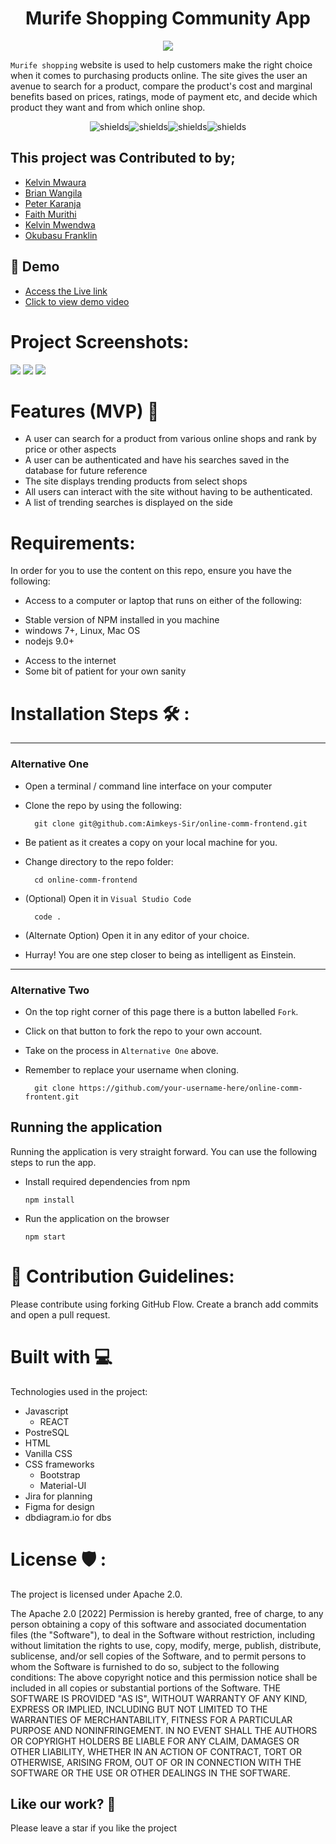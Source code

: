 # <h1 align="center">Murife Shopping Community App</h1>

<p align="center"><img src="./public/images/logo192.png"></p>

``Murife shopping`` website is used to help customers make the right choice when it comes to purchasing products online. The site gives the user an avenue to search for a product, compare the product's cost and marginal benefits based on prices, ratings, mode of payment etc, and decide which product they want and from which online shop.

<p align="center"><img src="https://img.shields.io/github/issues/Aimkeys-Sir/online-comm-frontend" alt="shields"><img src="https://img.shields.io/github/forks/Aimkeys-Sir/online-comm-frontend" alt="shields"><img src="https://img.shields.io/github/stars/Aimkeys-Sir/online-comm-frontend" alt="shields"><img src="https://img.shields.io/github/license/Aimkeys-Sir/online-comm-frontend" alt="shields"></p>

<h2>This project was Contributed to by;</h2>

* [Kelvin Mwaura](https://github.com/Aimkeys-Sir)
* [Brian Wangila](https://github.com/BrianWangila)
* [Peter Karanja](https://github.com/JAJAKIM22)
* [Faith Murithi](https://github.com/gatwi)
* [Kelvin Mwendwa](https://github.com/Kelvinmwendwa)
* [Okubasu Franklin](https://github.com/Okubasufrank)

<h2>🚀 Demo</h2>

* [Access the Live link](https://murife-shopping.web.app)
* [Click to view demo video](https:)

<h1>Project Screenshots:</h1>

<img  src="./public/images/login-page.png" />
<img src='./public/images/shot2.png' />
<img src='./public/images/search-results.png' />



<h1>Features (MVP) 🧐</h1>

* A user can search for a product from various online shops and rank by price or other aspects
* A user can be authenticated and have his searches saved in the database for future reference
* The site displays trending products from select shops
* All users can interact with the site without having to be authenticated.
* A list of trending searches is displayed on the side


<h1>Requirements:</h1> 
In order for you to use the content on this repo, ensure you have the following:

 * Access to a computer or laptop that runs on either of the following:
 - Stable version of NPM installed in you machine
 - windows 7+, Linux, Mac OS
 - nodejs 9.0+
 * Access to the internet <br>
 * Some bit of patient for your own sanity

<h1>Installation Steps 🛠️ :</h1>

 *****
### Alternative One

- Open a terminal / command line interface on your computer
- Clone the repo by using the following:

        git clone git@github.com:Aimkeys-Sir/online-comm-frontend.git

- Be patient as it creates a copy on your local machine for you.
- Change directory to the repo folder:

        cd online-comm-frontend

- (Optional) Open it in ``Visual Studio Code``

        code .

- (Alternate Option) Open it in any editor of your choice.
- Hurray! You are one step closer to being as intelligent as Einstein.
 *****

### Alternative Two

- On the top right corner of this page there is a button labelled ``Fork``.
- Click on that button to fork the repo to your own account.
- Take on the process in ``Alternative One`` above.
- Remember to replace your username when cloning.

        git clone https://github.com/your-username-here/online-comm-frontent.git

## Running the application

Running the application is very straight forward. You can use the following steps to run the app.

- Install required dependencies from npm

      npm install

- Run the application on the browser

      npm start


<h1>🍰 Contribution Guidelines:</h1>

Please contribute using forking GitHub Flow. 
Create a branch add commits and open a pull request.

<h1>Built with 💻 </h1>

Technologies used in the project:

 * Javascript
    - REACT
 * PostreSQL
 * HTML
 * Vanilla CSS
 * CSS frameworks
    - Bootstrap
    - Material-UI
 * Jira for planning
 * Figma for design
 * dbdiagram.io for dbs


<h1>License 🛡️ :</h1>

The project is licensed under Apache 2.0.

The Apache 2.0 [2022] Permission is hereby granted, free of charge, to any person obtaining a copy of this software and associated documentation files (the "Software"), to deal in the Software without restriction, including without limitation the rights to use, copy, modify, merge, publish, distribute, sublicense, and/or sell copies of the Software, and to permit persons to whom the Software is furnished to do so, subject to the following conditions: The above copyright notice and this permission notice shall be included in all copies or substantial portions of the Software. THE SOFTWARE IS PROVIDED "AS IS", WITHOUT WARRANTY OF ANY KIND, EXPRESS OR IMPLIED, INCLUDING BUT NOT LIMITED TO THE WARRANTIES OF MERCHANTABILITY, FITNESS FOR A PARTICULAR PURPOSE AND NONINFRINGEMENT. IN NO EVENT SHALL THE AUTHORS OR COPYRIGHT HOLDERS BE LIABLE FOR ANY CLAIM, DAMAGES OR OTHER LIABILITY, WHETHER IN AN ACTION OF CONTRACT, TORT OR OTHERWISE, ARISING FROM, OUT OF OR IN CONNECTION WITH THE SOFTWARE OR THE USE OR OTHER DEALINGS IN THE SOFTWARE.

<h2>Like our work? 💖</h2>

Please leave a star if you like the project